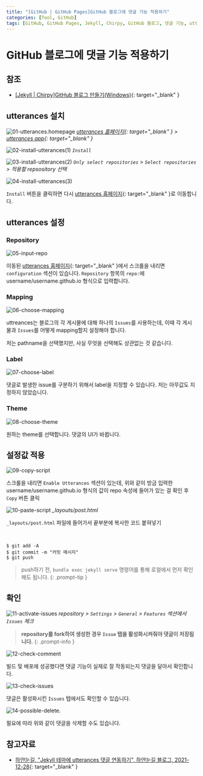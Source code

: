 ```yaml
---
title: "[GitHub | GitHub Pages]GitHub 블로그에 댓글 기능 적용하기"
categories: [Tool, GitHub]
tags: [GitHub, GitHub Pages, Jekyll, Chirpy, GitHub 블로그, 댓글 기능, utterances]
---
```

# GitHub 블로그에 댓글 기능 적용하기

## 참조

- [[Jekyll \| Chirpy]GitHub 블로그 만들기(Windows)](https://drj9812.github.io/posts/make-github-blog-with-jekyll-chirpy-on-windows/){: target="_blank" }

## utterances 설치

![01-utterances.homepage](/assets/img/posts/tool/github/add-comments-to-github-blog-using-utterances/01-utterances-homepage.png)
*[utterances 홈페이지](https://utteranc.es/){: target="_blank" } > [utterances app](https://github.com/apps/utterances){: target="_blank" }*

![02-install-utterances(1)](/assets/img/posts/tool/github/add-comments-to-github-blog-using-utterances/02-install-utterances(1).png)
*`Install`*

![03-install-utterances(2)](/assets/img/posts/tool/github/add-comments-to-github-blog-using-utterances/03-install-utterances(2).png)
*`Only select repositories` > `Select repositories` > 적용할 repsository 선택*

![04-install-utterances(3)](/assets/img/posts/tool/github/add-comments-to-github-blog-using-utterances/04-install-utterances(3).png)

`Install` 버튼을 클릭하면 다시 [utterances 홈페이지](https://utteranc.es/){: target="_blank" }로 이동합니다.

## utterances 설정

### Repository

![05-input-repo](/assets/img/posts/tool/github/add-comments-to-github-blog-using-utterances/05-input-repo.png)

이동된 [utterances 홈페이지](https://utteranc.es/){: target="_blank" }에서 스크롤을 내리면 `configuration` 섹션이 있습니다. `Repository` 항목의 `repo:`에 username/username.github.io 형식으로 입력합니다.

### Mapping

![06-choose-mapping](/assets/img/posts/tool/github/add-comments-to-github-blog-using-utterances/06-choose-mapping.png)

uttreances는 블로그의 각 게시물에 대해 하나의 `Issues`를 사용하는데, 이때 각 게시물과 `Issues`를 어떻게 mapping할지 설정해야 합니다.

저는 pathname을 선택했지만, 사실 무엇을 선택해도 상관없는 것 같습니다. 

### Label

![07-choose-label](/assets/img/posts/tool/github/add-comments-to-github-blog-using-utterances/07-choose-label.png)

댓글로 발생한 issue를 구분하기 위해서 label을 지정할 수 있습니다. 저는 아무값도 지정하지 않았습니다.

### Theme

![08-choose-theme](/assets/img/posts/tool/github/add-comments-to-github-blog-using-utterances/08-choose-theme.png)

원하는 theme를 선택합니다. 댓글의 UI가 바뀝니다.

## 설정값 적용

![09-copy-script](/assets/img/posts/tool/github/add-comments-to-github-blog-using-utterances/09-copy-script.png)

스크롤을 내리면 `Enable Utterances` 섹션이 있는데, 위와 같이 방금 입력한 username/username.github.io 형식의 값이 repo 속성에 들어가 있는 걸 확인 후 `Copy` 버튼 클릭

![10-paste-script](/assets/img/posts/tool/github/add-comments-to-github-blog-using-utterances/10-paste-script.png)
*_layouts/post.html*

`_layouts/post.html` 파일에 들어가서 끝부분에 복사한 코드 붙혀넣기

<br>

```console
$ git add -A
$ git commit -m "커밋 메시지"
$ git push
```

> push하기 전, `bundle exec jekyll serve` 명령어를 통해 로컬에서 먼저 확인해도 됩니다.
{: .prompt-tip }

## 확인

![11-activate-issues](/assets/img/posts/tool/github/add-comments-to-github-blog-using-utterances/11-activate-issues.png)
*repository > `Settings` > `General` > `Features` 섹션에서 `Issues` 체크*

> **repository를 fork하여 생성한 경우 `Issue` 탭을 활성화시켜줘야 댓글이 저장됩니다.**
{: .prompt-info }

![12-check-comment](/assets/img/posts/tool/github/add-comments-to-github-blog-using-utterances/12-check-comment.png)

빌드 및 배포에 성공했다면 댓글 기능이 실제로 잘 작동되는지 댓글을 달아서 확인합니다.

![13-check-issues](/assets/img/posts/tool/github/add-comments-to-github-blog-using-utterances/13-check-issues.png)

댓글은 활성화시킨 `Issues` 탭에서도 확인할 수 있습니다.

![14-possible-delete.](/assets/img/posts/tool/github/add-comments-to-github-blog-using-utterances/14-possible-delete.png)

필요에 따라 위와 같이 댓글을 삭제할 수도 있습니다.

## 참고자료

- [하얀눈길, "Jekyll 테마에 utterances 댓글 연동하기", 하얀눈길 블로그, 2021-12-28](https://www.irgroup.org/posts/utternace-comments-system/){: target="_blank" }